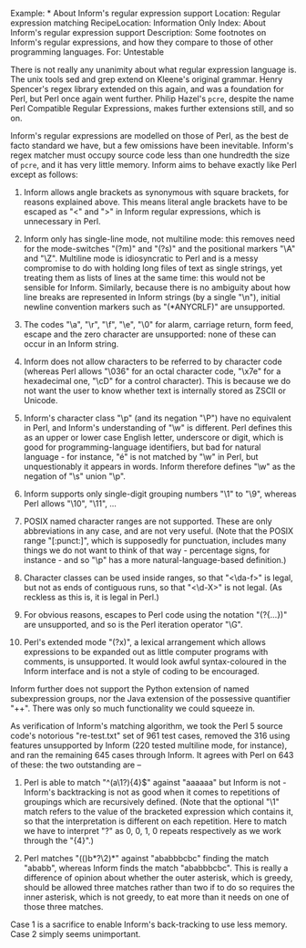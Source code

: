 Example: * About Inform's regular expression support
Location: Regular expression matching
RecipeLocation: Information Only
Index: About Inform's regular expression support
Description: Some footnotes on Inform's regular expressions, and how they compare to those of other programming languages.
For: Untestable

  
There is not really any unanimity about what regular expression language is. The unix tools sed and grep extend on Kleene's original grammar. Henry Spencer's regex library extended on this again, and was a foundation for Perl, but Perl once again went further. Philip Hazel's ``pcre``, despite the name Perl Compatible Regular Expressions, makes further extensions still, and so on.

  
Inform's regular expressions are modelled on those of Perl, as the best de facto standard we have, but a few omissions have been inevitable. Inform's regex matcher must occupy source code less than one hundredth the size of ``pcre``, and it has very little memory. Inform aims to behave exactly like Perl except as follows:

  

1. Inform allows angle brackets as synonymous with square brackets, for reasons explained above. This means literal angle brackets have to be escaped as "\<" and "\>" in Inform regular expressions, which is unnecessary in Perl.

2. Inform only has single-line mode, not multiline mode: this removes need for the mode-switches "(?m)" and "(?s)" and the positional markers "\A" and "\Z". Multiline mode is idiosyncratic to Perl and is a messy compromise to do with holding long files of text as single strings, yet treating them as lists of lines at the same time: this would not be sensible for Inform. Similarly, because there is no ambiguity about how line breaks are represented in Inform strings (by a single "\n"), initial newline convention markers such as "(*ANYCRLF)" are unsupported.

3. The codes "\a", "\r", "\f", "\e", "\0" for alarm, carriage return, form feed, escape and the zero character are unsupported: none of these can occur in an Inform string.

4. Inform does not allow characters to be referred to by character code (whereas Perl allows "\036" for an octal character code, "\x7e" for a hexadecimal one, "\cD" for a control character). This is because we do not want the user to know whether text is internally stored as ZSCII or Unicode.

5. Inform's character class "\p" (and its negation "\P") have no equivalent in Perl, and Inform's understanding of "\w" is different. Perl defines this as an upper or lower case English letter, underscore or digit, which is good for programming-language identifiers, but bad for natural language - for instance, "é" is not matched by "\w" in Perl, but unquestionably it appears in words. Inform therefore defines "\w" as the negation of "\s" union "\p".

6. Inform supports only single-digit grouping numbers "\1" to "\9", whereas Perl allows "\10", "\11", ...

7. POSIX named character ranges are not supported. These are only abbreviations in any case, and are not very useful. (Note that the POSIX range "[:punct:]", which is supposedly for punctuation, includes many things we do not want to think of that way - percentage signs, for instance - and so "\p" has a more natural-language-based definition.)

8. Character classes can be used inside ranges, so that "<\da-f>" is legal, but not as ends of contiguous runs, so that "<\d-X>" is not legal. (As reckless as this is, it is legal in Perl.)

9. For obvious reasons, escapes to Perl code using the notation "(?{...})" are unsupported, and so is the Perl iteration operator "\G".

10. Perl's extended mode "(?x)", a lexical arrangement which allows expressions to be expanded out as little computer programs with comments, is unsupported. It would look awful syntax-coloured in the Inform interface and is not a style of coding to be encouraged.

  
Inform further does not support the Python extension of named subexpression groups, nor the Java extension of the possessive quantifier "++". There was only so much functionality we could squeeze in.

  
As verification of Inform's matching algorithm, we took the Perl 5 source code's notorious "re-test.txt" set of 961 test cases, removed the 316 using features unsupported by Inform (220 tested multiline mode, for instance), and ran the remaining 645 cases through Inform. It agrees with Perl on 643 of these: the two outstanding are –


1. Perl is able to match "^(a\1?){4}$" against "aaaaaa" but Inform is not - Inform's backtracking is not as good when it comes to repetitions of groupings which are recursively defined. (Note that the optional "\1" match refers to the value of the bracketed expression which contains it, so that the interpretation is different on each repetition. Here to match we have to interpret "?" as 0, 0, 1, 0 repeats respectively as we work through the "{4}".)

2. Perl matches "((<a-c>)b*?\2)*" against "ababbbcbc" finding the match "ababb", whereas Inform finds the match "ababbbcbc". This is really a difference of opinion about whether the outer asterisk, which is greedy, should be allowed three matches rather than two if to do so requires the inner asterisk, which is not greedy, to eat more than it needs on one of those three matches.
  
Case 1 is a sacrifice to enable Inform's back-tracking to use less memory. Case 2 simply seems unimportant.

